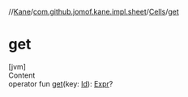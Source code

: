 //[Kane](../../index.md)/[com.github.jomof.kane.impl.sheet](../index.md)/[Cells](index.md)/[get](get.md)



# get  
[jvm]  
Content  
operator fun [get](get.md)(key: [Id](../../com.github.jomof.kane.impl/index.md#%5Bcom.github.jomof.kane.impl%2FId%2F%2F%2FPointingToDeclaration%2F%5D%2FClasslikes%2F-309854160)): [Expr](../../com.github.jomof.kane/-expr/index.md)?  



